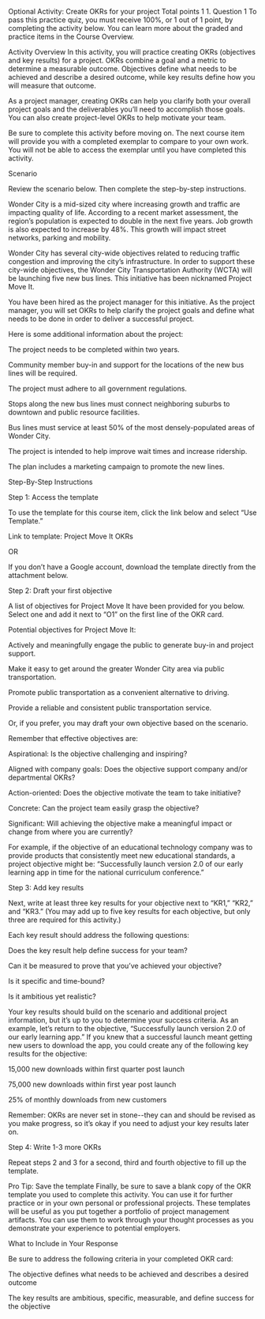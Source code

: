 Optional Activity: Create OKRs for your project
Total points 1
1.
Question 1
To pass this practice quiz, you must receive 100%, or 1 out of 1 point, by completing the activity below. You can learn more about the graded and practice items in the Course Overview.

Activity Overview
In this activity, you will practice creating OKRs (objectives and key results) for a project. OKRs combine a goal and a metric to determine a measurable outcome. Objectives define what needs to be achieved and describe a desired outcome, while key results define how you will measure that outcome.

As a project manager, creating OKRs can help you clarify both your overall project goals and the deliverables you’ll need to accomplish those goals. You can also create project-level OKRs to help motivate your team.

Be sure to complete this activity before moving on. The next course item will provide you with a completed exemplar to compare to your own work. You will not be able to access the exemplar until you have completed this activity. 

Scenario

Review the scenario below. Then complete the step-by-step instructions. 

Wonder City is a mid-sized city where increasing growth and traffic are impacting quality of life. According to a recent market assessment, the region’s population is expected to double in the next five years. Job growth is also expected to increase by 48%. This growth will impact street networks, parking and mobility.

Wonder City has several city-wide objectives related to reducing traffic congestion and improving the city’s infrastructure. In order to support these city-wide objectives, the Wonder City Transportation Authority (WCTA) will be launching five new bus lines. This initiative has been nicknamed Project Move It.

You have been hired as the project manager for this initiative. As the project manager, you will set OKRs to help clarify the project goals and define what needs to be done in order to deliver a successful project.

Here is some additional information about the project:

The project needs to be completed within two years.

Community member buy-in and support for the locations of the new bus lines will be required.

The project must adhere to all government regulations.

Stops along the new bus lines must connect neighboring suburbs to downtown and public resource facilities.

Bus lines must service at least 50% of the most densely-populated areas of Wonder City.

The project is intended to help improve wait times and increase ridership.

The plan includes a marketing campaign to promote the new lines.

Step-By-Step Instructions

Step 1: Access the template

To use the template for this course item, click the link below and select “Use Template.” 


Link to template: Project Move It OKRs

OR

If you don’t have a Google account, download the template directly from the attachment below.


Step 2: Draft your first objective

A list of objectives for Project Move It have been provided for you below. Select one and add it next to “O1” on the first line of the OKR card. 

Potential objectives for Project Move It:

Actively and meaningfully engage the public to generate buy-in and project support.

Make it easy to get around the greater Wonder City area via public transportation.

Promote public transportation as a convenient alternative to driving.

Provide a reliable and consistent public transportation service. 

Or, if you prefer, you may draft your own objective based on the scenario.

Remember that effective objectives are:

Aspirational: Is the objective challenging and inspiring?

Aligned with company goals: Does the objective support company and/or departmental OKRs?

Action-oriented: Does the objective motivate the team to take initiative?

Concrete: Can the project team easily grasp the objective?

Significant: Will achieving the objective make a meaningful impact or change from where you are currently?

For example, if the objective of an educational technology company was to provide products that consistently meet new educational standards, a project objective might be: “Successfully launch version 2.0 of our early learning app in time for the national curriculum conference.”

Step 3: Add key results

Next, write at least three key results for your objective next to “KR1,” “KR2,” and “KR3.” (You may add up to five key results for each objective, but only three are required for this activity.)

Each key result should address the following questions:

Does the key result help define success for your team?

Can it be measured to prove that you’ve achieved your objective?

Is it specific and time-bound?

Is it ambitious yet realistic?

Your key results should build on the scenario and additional project information, but it’s up to you to determine your success criteria. As an example, let’s return to the objective, “Successfully launch version 2.0 of our early learning app.” If you knew that a successful launch meant getting new users to download the app, you could create any of the following key results for the objective: 

15,000 new downloads within first quarter post launch

75,000 new downloads within first year post launch

25% of monthly downloads from new customers

Remember: OKRs are never set in stone--they can and should be revised as you make progress, so it’s okay if you need to adjust your key results later on.

Step 4: Write 1-3 more OKRs

Repeat steps 2 and 3 for a second, third and fourth objective to fill up the template.

Pro Tip: Save the template
Finally, be sure to save a blank copy of the OKR template you used to complete this activity. You can use it for further practice or in your own personal or professional projects. These templates will be useful as you put together a portfolio of project management artifacts. You can use them to work through your thought processes as you demonstrate your experience to potential employers.

What to Include in Your Response

Be sure to address the following criteria in your completed OKR card:

The objective defines what needs to be achieved and describes a desired outcome

The key results are ambitious, specific, measurable, and define success for the objective
